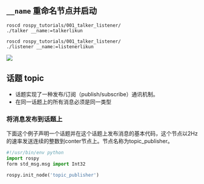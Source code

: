 ## `__name` 重命名节点并启动
```shell
roscd rospy_tutorials/001_talker_listener/
./talker __name:=talkerlikun
```

```shell
roscd rospy_tutorials/001_talker_listener/
./listener __name:=listenerlikun
```
![](./res/rostopic1.png) 

## 话题 topic
- 话题实现了一种发布/订阅（publish/subscribe）通讯机制。
- 在同一话题上的所有消息必须是同一类型

### 将消息发布到话题上
下面这个例子声明一个话题并在这个话题上发布消息的基本代码，这个节点以2Hz的速率发送连续的整数到conter节点上。节点名称为topic_publisher。
```python
#!/usr/bin/env python
import rospy
form std_msg.msg import Int32

rospy.init_node('topic_publisher')

```
